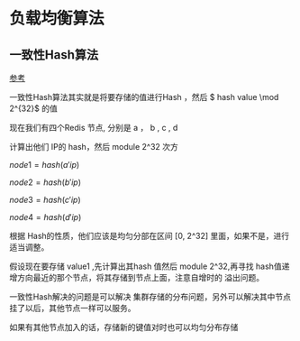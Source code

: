 # 负载均衡算法

## 一致性Hash算法

[参考](https://zhuanlan.zhihu.com/p/34985026) 



一致性Hash算法其实就是将要存储的值进行Hash ，然后 $ hash value  \mod  2^{32}$    的值

现在我们有四个Redis 节点, 分别是  a ， b ,  c ,  d 

计算出他们 IP的 hash，然后 module 2^32 次方

$node 1 = hash(a'ip)$  

$node 2= hash(b'ip)$  

$node 3 = hash(c'ip)$  

$node 4 = hash(d'ip)$   

根据 Hash的性质，他们应该是均匀分部在区间 [0, 2^32] 里面，如果不是，进行适当调整。

假设现在要存储 value1 ,先计算出其hash 值然后 module 2^32,再寻找 hash值递增方向最近的那个节点，将其存储到节点上面，注意自增时的 溢出问题。

一致性Hash解决的问题是可以解决 集群存储的分布问题，另外可以解决其中节点挂了以后，其他节点一样可以服务。

如果有其他节点加入的话，存储新的键值对时也可以均匀分布存储



